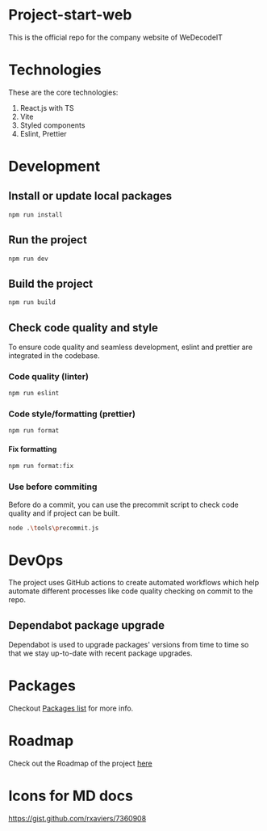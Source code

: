 # Project-start-web

This is the official repo for the company website of WeDecodeIT

# Technologies

These are the core technologies:

1. React.js with TS
2. Vite
3. Styled components
4. Eslint, Prettier

# Development

## Install or update local packages

```bash
npm run install
```

## Run the project

```bash
npm run dev
```

## Build the project

```bash
npm run build
```

## Check code quality and style

To ensure code quality and seamless development, eslint and prettier are integrated in the codebase.

### Code quality (linter)

```bash
npm run eslint
```

### Code style/formatting (prettier)

```bash
npm run format
```

#### Fix formatting

```bash
npm run format:fix
```

### Use before commiting

Before do a commit, you can use the precommit script to check code quality and if project can be built.

```bash
node .\tools\precommit.js
```

# DevOps

The project uses GitHub actions to create automated workflows which help automate different processes like code quality checking on commit to the repo.

## Dependabot package upgrade

Dependabot is used to upgrade packages' versions from time to time so that we stay up-to-date with recent package upgrades.

# Packages

Checkout [Packages list](../../wiki/Packages-list) for more info.

# Roadmap

Check out the Roadmap of the project [here](../../wiki/Roadmap)

# Icons for MD docs

https://gist.github.com/rxaviers/7360908
